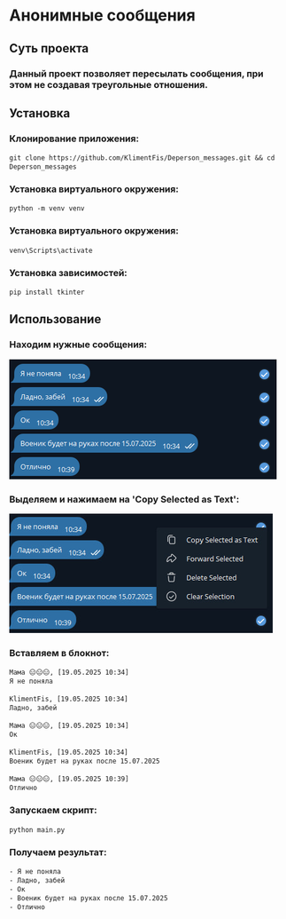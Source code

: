 # Анонимные сообщения
## Суть проекта
### Данный проект позволяет пересылать сообщения, при этом не создавая треугольные отношения.
## Установка
### Клонирование приложения:
```
git clone https://github.com/KlimentFis/Deperson_messages.git && cd Deperson_messages
```
### Установка виртуального окружения:
```
python -m venv venv
```
### Установка виртуального окружения:
```
venv\Scripts\activate
```
### Установка зависимостей:
```
pip install tkinter
```
## Использование
### Находим нужные сообщения:
![](images/1.PNG)
### Выделяем и нажимаем на 'Copy Selected as Text':
![](images/2.PNG)
### Вставляем в блокнот:
```
Мама 😑😑😑, [19.05.2025 10:34]
Я не поняла

KlimentFis, [19.05.2025 10:34]
Ладно, забей

Мама 😑😑😑, [19.05.2025 10:34]
Ок

KlimentFis, [19.05.2025 10:34]
Военик будет на руках после 15.07.2025

Мама 😑😑😑, [19.05.2025 10:39]
Отлично
```
### Запускаем скрипт:
```
python main.py
```
### Получаем результат:
```
- Я не поняла
- Ладно, забей
- Ок
- Военик будет на руках после 15.07.2025
- Отлично
```
